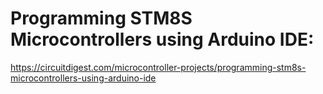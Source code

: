 # Programming STM8S Microcontrollers using Arduino IDE:

https://circuitdigest.com/microcontroller-projects/programming-stm8s-microcontrollers-using-arduino-ide
